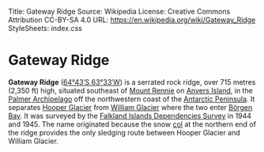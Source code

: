 Title: Gateway Ridge
Source: Wikipedia
License: Creative Commons Attribution CC-BY-SA 4.0
URL: https://en.wikipedia.org/wiki/Gateway_Ridge
StyleSheets: index.css


Gateway Ridge
=============

**Gateway Ridge** ([64°43′S 63°33′W][0]) is a serrated rock ridge, over 715 metres (2,350 ft) high, situated southeast
of [Mount Rennie][1] on [Anvers Island][2], in the [Palmer Archipelago][3] off the northwestern coast of
the [Antarctic Peninsula][4].
It separates [Hooper Glacier][5] from [William Glacier][6] where the two enter [Börgen Bay][7].
It was surveyed by the [Falkland Islands Dependencies Survey][8] in 1944 and 1945.
The name originated because the snow [col][9] at the northern end of the ridge provides the only sledging route between
Hooper Glacier and William Glacier.


[0]: https://tools.wmflabs.org/geohack/geohack.php?pagename=Gateway_Ridge&params=64_43_S_63_33_W_source:GNIS
[1]: https://en.wikipedia.org/wiki/Mount_Rennie
[2]: https://en.wikipedia.org/wiki/Anvers_Island
[3]: https://en.wikipedia.org/wiki/Palmer_Archipelago
[4]: https://en.wikipedia.org/wiki/Antarctic_Peninsula
[5]: https://en.wikipedia.org/wiki/Hooper_Glacier
[6]: https://en.wikipedia.org/wiki/William_Glacier
[7]: https://en.wikipedia.org/wiki/B%C3%B6rgen_Bay
[8]: https://en.wikipedia.org/wiki/Falkland_Islands_Dependencies_Survey
[9]: https://en.wikipedia.org/wiki/Col

